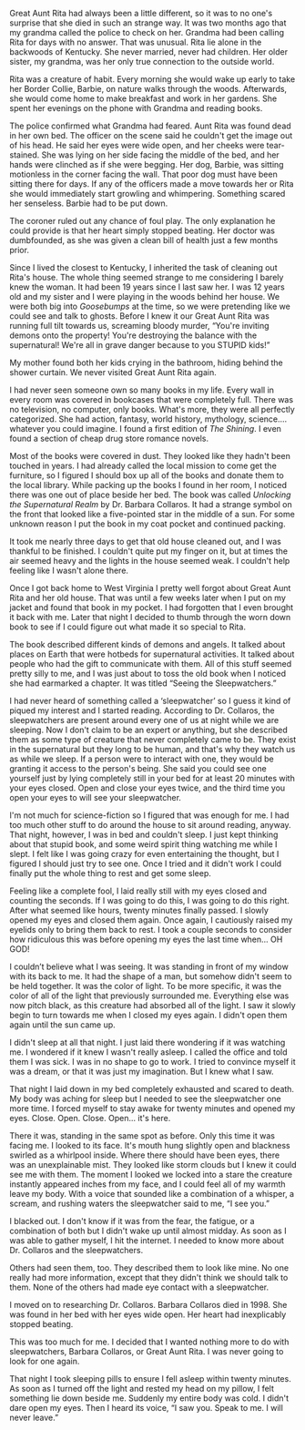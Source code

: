 Great Aunt Rita had always been a little different, so it was to no one's surprise that she died in such an strange way. It was two months ago that my grandma called the police to check on her. Grandma had been calling Rita for days with no answer. That was unusual. Rita lie alone in the backwoods of Kentucky. She never married, never had children. Her older sister, my grandma, was her only true connection to the outside world.

Rita was a creature of habit. Every morning she would wake up early to take her Border Collie, Barbie, on nature walks through the woods. Afterwards, she would come home to make breakfast and work in her gardens. She spent her evenings on the phone with Grandma and reading books.

The police confirmed what Grandma had feared. Aunt Rita was found dead in her own bed. The officer on the scene said he couldn't get the image out of his head. He said her eyes were wide open, and her cheeks were tear-stained. She was lying on her side facing the middle of the bed, and her hands were clinched as if she were begging. Her dog, Barbie, was sitting motionless in the corner facing the wall. That poor dog must have been sitting there for days. If any of the officers made a move towards her or Rita she would immediately start growling and whimpering. Something scared her senseless. Barbie had to be put down.

The coroner ruled out any chance of foul play. The only explanation he could provide is that her heart simply stopped beating. Her doctor was dumbfounded, as she was given a clean bill of health just a few months prior.

Since I lived the closest to Kentucky, I inherited the task of cleaning out Rita's house. The whole thing seemed strange to me considering I barely knew the woman. It had been 19 years since I last saw her. I was 12 years old and my sister and I were playing in the woods behind her house. We were both big into *Goosebumps* at the time, so we were pretending like we could see and talk to ghosts. Before I knew it our Great Aunt Rita was running full tilt towards us, screaming bloody murder, “You're inviting demons onto the property! You're destroying the balance with the supernatural! We're all in grave danger because to you STUPID kids!”

My mother found both her kids crying in the bathroom, hiding behind the shower curtain. We never visited Great Aunt Rita again.

I had never seen someone own so many books in my life. Every wall in every room was covered in bookcases that were completely full. There was no television, no computer, only books. What's more, they were all perfectly categorized. She had action, fantasy, world history, mythology, science.... whatever you could imagine. I found a first edition of *The Shining*. I even found a section of cheap drug store romance novels.

Most of the books were covered in dust. They looked like they hadn't been touched in years. I had already called the local mission to come get the furniture, so I figured I should box up all of the books and donate them to the local library. While packing up the books I found in her room, I noticed there was one out of place beside her bed. The book was called *Unlocking the Supernatural Realm* by Dr. Barbara Collaros. It had a strange symbol on the front that looked like a five-pointed star in the middle of a sun. For some unknown reason I put the book in my coat pocket and continued packing.

It took me nearly three days to get that old house cleaned out, and I was thankful to be finished. I couldn't quite put my finger on it, but at times the air seemed heavy and the lights in the house seemed weak. I couldn't help feeling like I wasn't alone there.

Once I got back home to West Virginia I pretty well forgot about Great Aunt Rita and her old house. That was until a few weeks later when I put on my jacket and found that book in my pocket. I had forgotten that I even brought it back with me. Later that night I decided to thumb through the worn down book to see if I could figure out what made it so special to Rita.

The book described different kinds of demons and angels. It talked about places on Earth that were hotbeds for supernatural activities. It talked about people who had the gift to communicate with them. All of this stuff seemed pretty silly to me, and I was just about to toss the old book when I noticed she had earmarked a chapter. It was titled “Seeing the Sleepwatchers.”

I had never heard of something called a ‘sleepwatcher’ so I guess it kind of piqued my interest and I started reading. According to Dr. Collaros, the sleepwatchers are present around every one of us at night while we are sleeping. Now I don't claim to be an expert or anything, but she described them as some type of creature that never completely came to be. They exist in the supernatural but they long to be human, and that's why they watch us as while we sleep. If a person were to interact with one, they would be granting it access to the person's being. She said you could see one yourself just by lying completely still in your bed for at least 20 minutes with your eyes closed. Open and close your eyes twice, and the third time you open your eyes to will see your sleepwatcher.

I'm not much for science-fiction so I figured that was enough for me. I had too much other stuff to do around the house to sit around reading, anyway. That night, however, I was in bed and couldn't sleep. I just kept thinking about that stupid book, and some weird spirit thing watching me while I slept. I felt like I was going crazy for even entertaining the thought, but I figured I should just try to see one. Once I tried and it didn't work I could finally put the whole thing to rest and get some sleep.

Feeling like a complete fool, I laid really still with my eyes closed and counting the seconds. If I was going to do this, I was going to do this right. After what seemed like hours, twenty minutes finally passed. I slowly opened my eyes and closed them again. Once again, I cautiously raised my eyelids only to bring them back to rest. I took a couple seconds to consider how ridiculous this was before opening my eyes the last time when... OH GOD!

I couldn’t believe what I was seeing. It was standing in front of my window with its back to me. It had the shape of a man, but somehow didn't seem to be held together. It was the color of light. To be more specific, it was the color of all of the light that previously surrounded me. Everything else was now pitch black, as this creature had absorbed all of the light. I saw it slowly begin to turn towards me when I closed my eyes again. I didn't open them again until the sun came up.

I didn't sleep at all that night. I just laid there wondering if it was watching me. I wondered if it knew I wasn't really asleep. I called the office and told them I was sick. I was in no shape to go to work. I tried to convince myself it was a dream, or that it was just my imagination. But I knew what I saw.

That night I laid down in my bed completely exhausted and scared to death. My body was aching for sleep but I needed to see the sleepwatcher one more time. I forced myself to stay awake for twenty minutes and opened my eyes. Close. Open. Close. Open... it's here.

There it was, standing in the same spot as before. Only this time it was facing me. I looked to its face. It's mouth hung slightly open and blackness swirled as a whirlpool inside. Where there should have been eyes, there was an unexplainable mist. They looked like storm clouds but I knew it could see me with them. The moment I looked we locked into a stare the creature instantly appeared inches from my face, and I could feel all of my warmth leave my body. With a voice that sounded like a combination of a whisper, a scream, and rushing waters the sleepwatcher said to me, “I see you.”

I blacked out. I don't know if it was from the fear, the fatigue, or a combination of both but I didn't wake up until almost midday. As soon as I was able to gather myself, I hit the internet. I needed to know more about Dr. Collaros and the sleepwatchers.

Others had seen them, too. They described them to look like mine. No one really had more information, except that they didn't think we should talk to them. None of the others had made eye contact with a sleepwatcher.

I moved on to researching Dr. Collaros. Barbara Collaros died in 1998. She was found in her bed with her eyes wide open. Her heart had inexplicably stopped beating.

This was too much for me. I decided that I wanted nothing more to do with sleepwatchers, Barbara Collaros, or Great Aunt Rita. I was never going to look for one again.

That night I took sleeping pills to ensure I fell asleep within twenty minutes. As soon as I turned off the light and rested my head on my pillow, I felt something lie down beside me. Suddenly my entire body was cold. I didn't dare open my eyes. Then I heard its voice, “I saw you. Speak to me. I will never leave.”
